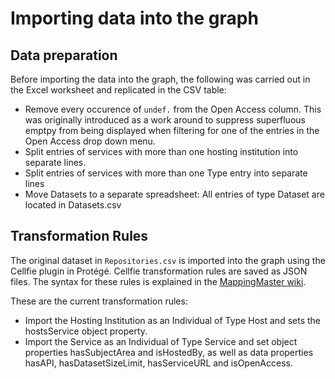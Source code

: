 # Importing data into the graph


## Data preparation

Before importing the data into the graph, the following was carried out in the Excel worksheet and replicated in the CSV table:
- Remove every occurence of `undef.` from the Open Access column. This was originally introduced as a work around to suppress superfluous emptpy from being displayed when filtering for one of the entries in the Open Access drop down menu.
- Split entries of services with more than one hosting institution into separate lines.
- Split entries of services with more than one Type entry into separate lines
- Move Datasets to a separate spreadsheet: All entries of type Dataset are located in Datasets.csv

## Transformation Rules

The original dataset in `Repositories.csv` is imported into the graph using the Cellfie plugin in Protégé. Cellfie transformation rules are saved as JSON files. The syntax for these rules is explained in the [MappingMaster wiki](https://github.com/protegeproject/mapping-master/wiki/MappingMasterDSL).

These are the current transformation rules:
- Import the Hosting Institution as an Individual of Type Host and sets the hostsService object property.
- Import the Service as an Individual of Type Service and set object properties hasSubjectArea and isHostedBy, as well as data properties hasAPI, hasDatasetSizeLimit, hasServiceURL and isOpenAccess.
